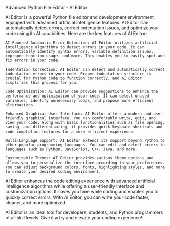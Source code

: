 Advanced Python File Editor - AI Editor

AI Editor is a powerful Python file editor and development environment equipped with advanced artificial intelligence features. AI Editor can automatically detect errors, correct indentation issues, and optimize your code using its AI capabilities. Here are the key features of AI Editor:

    AI-Powered Automatic Error Detection: AI Editor utilizes artificial intelligence algorithms to detect errors in your code. It can automatically identify syntax errors, variable definition issues, improper function usage, and more. This enables you to easily spot and fix errors in your code.

    Indentation Correction: AI Editor can detect and automatically correct indentation errors in your code. Proper indentation structure is crucial for Python code to function correctly, and AI Editor simplifies this process for you.

    Code Optimization: AI Editor can provide suggestions to enhance the performance and optimization of your code. It can detect unused variables, identify unnecessary loops, and propose more efficient alternatives.

    Enhanced Graphical User Interface: AI Editor offers a modern and user-friendly graphical interface. You can comfortably write, edit, and view your code. Along with basic functionalities such as file opening, saving, and differentiating, it provides quick keyboard shortcuts and code completion features for a more efficient experience.

    Multi-Language Support: AI Editor extends its support beyond Python to other popular programming languages. You can edit and detect errors in languages such as Python, JavaScript, C++, Java, and more.

    Customizable Themes: AI Editor provides various theme options and allows you to personalize the interface according to your preferences. You can adjust background colors, fonts, highlighting styles, and more to create your desired coding environment.

AI Editor enhances the code editing experience with advanced artificial intelligence algorithms while offering a user-friendly interface and customization options. It saves you time while coding and enables you to quickly correct errors. With AI Editor, you can write your code faster, cleaner, and more optimized.

AI Editor is an ideal tool for developers, students, and Python programmers of all skill levels. Give it a try and elevate your coding experience!
